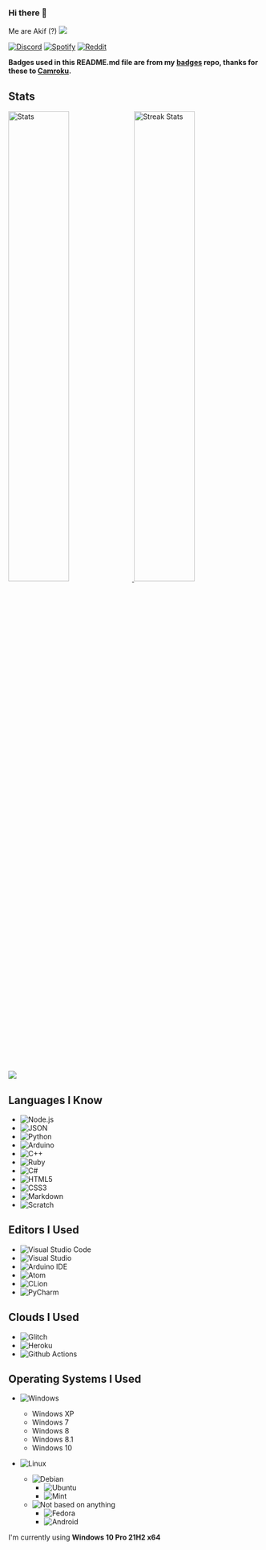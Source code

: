 ### Hi there 👋
Me are Akif (?)
![](https://komarev.com/ghpvc/?username=Akif9748)

[![Discord](https://akif9748.me/badges/discord.svg)](https://discord.com/users/539506680140922890/)
[![Spotify](https://akif9748.me/badges/spotify.svg)](https://open.spotify.com/user/gnpi4usat569rdcxzezm43vi6?si=d73717fcebc14f1f)
[![Reddit](https://akif9748.me/badges/reddit.svg)](https://www.reddit.com/user/Akif9748)
 
**Badges used in this README.md file are from my [badges](https://github.com/Akif9748/badges) repo, thanks for these to [Camroku](https://github.com/Camroku).**

## Stats
<div>
    <a href="https://github.com/anuraghazra/github-readme-stats">
        <img width="49%" alt="Stats" src="https://github-readme-stats.vercel.app/api?username=Akif9748&theme=apprentice&hide_border=true&count_private=true&include_all_commits=true&custom_title=Akif9748's+GitHub+Stats"/>
    </a>
    
  <img width="49%" alt="Streak Stats" src="http://github-readme-streak-stats.herokuapp.com?user=Akif9748&hide_border=true&date_format=M%20j%5B%2C%20Y%5D&background=262626&stroke=616BBC00&sideLabels=BCBCBC&currStreakLabel=BCBCBC&currStreakNum=FFFFFF&sideNums=FFFFFF&dates=5F875F&ring=AF5F5F&fire=AF5F5F"/>
        <img src = "https://github-readme-stats.vercel.app/api/top-langs/?username=Akif9748&langs_count=10&layout=compact&theme=apprentice&hide_border=true" />
    </a>
</div>

## Languages I Know
* ![Node.js](https://akif9748.me/badges/node.svg)
* ![JSON](https://akif9748.me/badges/json.svg)
* ![Python](https://akif9748.me/badges/python.svg)
* ![Arduino](https://akif9748.me/badges/arduino.svg)
* ![C++](https://akif9748.me/badges/cpp.svg) 
* ![Ruby](https://akif9748.me/badges/ruby.svg)
* ![C#](https://akif9748.me/badges/csharp.svg)
* ![HTML5](https://akif9748.me/badges/html5.svg)
* ![CSS3](https://akif9748.me/badges/css3.svg)
* ![Markdown](https://akif9748.me/badges/md.svg)
* ![Scratch](https://akif9748.me/badges/scratch.svg)

## Editors I Used
* ![Visual Studio Code](https://akif9748.me/badges/vsc.svg)
* ![Visual Studio](https://akif9748.me/badges/vs.svg)
* ![Arduino IDE](https://akif9748.me/badges/ino-ide.svg)
* ![Atom](https://akif9748.me/badges/atom.svg)
* ![CLion](https://akif9748.me/badges/clion.svg)
* ![PyCharm](https://akif9748.me/badges/pycharm.svg)

## Clouds I Used
* ![Glitch](https://akif9748.me/badges/glitch.svg)
* ![Heroku](https://akif9748.me/badges/heroku.svg)
* ![Github Actions](https://akif9748.me/badges/gh-actions.svg)


## Operating Systems I Used
* ![Windows](https://akif9748.me/badges/windows.svg)
  * Windows XP
  * Windows 7
  * Windows 8
  * Windows 8.1
  * Windows 10

* ![Linux](https://akif9748.me/badges/linux.svg)
  * ![Debian](https://akif9748.me/badges/debian.svg)
    * ![Ubuntu](https://akif9748.me/badges/ubuntu.svg)
    * ![Mint](https://akif9748.me/badges/mint.svg)
  * ![Not based on anything](https://akif9748.me/badges/other.svg)
    * ![Fedora](https://akif9748.me/badges/fedora.svg)
    * ![Android](https://akif9748.me/badges/android.svg)


I'm currently using **Windows 10 Pro 21H2 x64**
